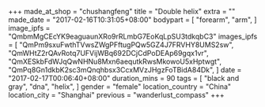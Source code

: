 +++
made_at_shop = "chushangfeng"
title = "Double helix"
extra = ""
made_date = "2017-02-16T10:31:05+08:00"
bodypart = [
  "forearm",
  "arm",
]
image_ipfs = "QmbmMgCEcYK9eaguaunXRo9rRLmbG7EoKqLpSU3tdkqbC3"
images_ipfs = [  "QmPm9sxuFwthTVwsZWgPFftugPQw5GZ4J7FRVHY8UMS2sw",
  "QmWHtZ2rQAvRotq7UFVijWBq692DCjCdPoDEAp69gqx1vr",
  "QmXESkbFdWJqQwNHNu8Mxn6aequtkRwsMkowoU5xHptwgt",
  "QmPq8Gn1dkbK2sc3mQnqhbsx3CcxMVzJHgzFoTBidA84Dk",
]
date = "2017-02-17T00:06:40+08:00"
duration_mins = 90
tags = [
  "black and gray",
  "dna",
  "helix",
]
gender = "female"
location_country = "China"
location_city = "Shanghai"
previous = "wanderlust_compass"
+++
